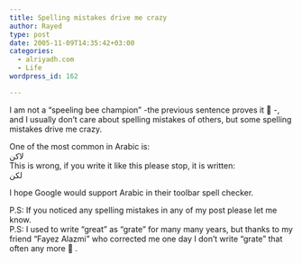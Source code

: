 ```yaml
---
title: Spelling mistakes drive me crazy
author: Rayed
type: post
date: 2005-11-09T14:35:42+03:00
categories:
  - alriyadh.com
  - Life
wordpress_id: 162

---
```

<p>I am not a &#8220;speeling bee champion&#8221; -the previous sentence proves it 🙂  -, and I usually don&#8217;t care about spelling mistakes of others, but some spelling mistakes drive me crazy.</p>
<p>One of the most common in Arabic is:<br />
لاكن<br />
This is wrong, if you write it like this please stop, it is written:<br />
لكن</p>
<p>I hope Google would support Arabic in their toolbar spell checker.</p>
<p>P.S: If you noticed any spelling mistakes in any of my post please let me know.<br />
P.S: I used to write &#8220;great&#8221; as &#8220;grate&#8221; for many many years, but thanks to my friend &#8220;Fayez Alazmi&#8221; who corrected me one day I don&#8217;t write &#8220;grate&#8221; that often any more 🙂 .</p>
